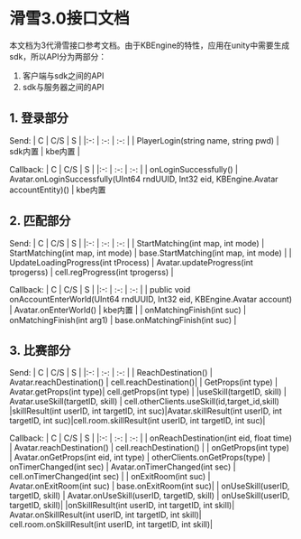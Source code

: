 # 滑雪3.0接口文档
本文档为3代滑雪接口参考文档。由于KBEngine的特性，应用在unity中需要生成sdk，所以API分为两部分：
1. 客户端与sdk之间的API
2. sdk与服务器之间的API

## 1. 登录部分

Send:
| C | C/S | S |
|:-: | :-: | :-: |
| PlayerLogin(string name, string pwd) | sdk内置 | kbe内置 |

Callback:
| C | C/S | S |
|:-: | :-: | :-: |
| onLoginSuccessfully() | Avatar.onLoginSuccessfully(UInt64 rndUUID, Int32 eid, KBEngine.Avatar accountEntity)() | kbe内置

## 2. 匹配部分

Send:
| C | C/S | S |
|:-: | :-: | :-: |
| StartMatching(int map, int mode) | StartMatching(int map, int mode) | base.StartMatching(int map, int mode) |
| UpdateLoadingProgress(int tProcess) | Avatar.updateProgress(int tprogerss) | cell.regProgress(int tprogerss) |

Callback:
| C | C/S | S |
|:-: | :-: | :-: |
| public void onAccountEnterWorld(UInt64 rndUUID, Int32 eid, KBEngine.Avatar account) | Avatar.onEnterWorld() | kbe内置 |
| onMatchingFinish(int suc) | onMatchingFinish(int arg1) | base.onMatchingFinish(int suc) |

## 3. 比赛部分

Send:
| C | C/S | S |
|:-: | :-: | :-: |
| ReachDestination() | Avatar.reachDestination() | cell.reachDestination()|
| GetProps(int type) | Avatar.getProps(int type)| cell.getProps(int type) |
|useSkill(targetID, skill) | Avatar.useSkill(targetID, skill) | cell.otherClients.useSkill(id,target_id,skill)
|skillResult(int userID, int targetID, int suc)|Avatar.skillResult(int userID, int targetID, int suc)|cell.room.skillResult(int userID, int targetID, int suc)|

Callback:
| C | C/S | S |
|:-: | :-: | :-: |
| onReachDestination(int eid, float time) | Avatar.reachDestination() | cell.reachDestination() |
| onGetProps(int type) | Avatar.onGetProps(int eid, int type) | otherClients.onGetProps(type)
| onTimerChanged(int sec) | Avatar.onTimerChanged(int sec) | cell.onTimerChanged(int sec) |
| onExitRoom(int suc) | Avatar.onExitRoom(int suc) | base.onExitRoom(int suc)|
| onUseSkill(userID, targetID, skill) | Avatar.onUseSkill(userID, targetID, skill) | onUseSkill(userID, targetID, skill)|
|onSkillResult(int userID, int targetID, int skill)| Avatar.onSkillResult(int userID, int targetID, int skill)| cell.room.onSkillResult(int userID, int targetID, int skill)|

